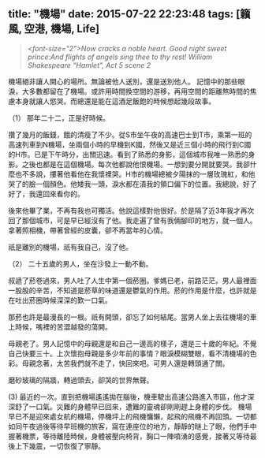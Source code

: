 title: "機場"
date: 2015-07-22 22:23:48
tags: [籟風, 空港, 機場, Life]
---
>   *<font-size="2">Now cracks a noble heart. Good night sweet prince:And flights of angels sing thee to thy rest!
     William Shakespeare  “Hamlet", Act 5 scene 2*

       

 

機場絕非讓人開心的場所。無論被他人送別，還是送別他人。
  記憶中的那些眼淚，大多數都留在了機場。或許用時間換空間的游移，再用空間的距離熬時間的焦慮本身就讓人慾哭。而總還是能在這酒足飯飽的時候想起幾段故事。

 

（1）
那年二十二，正是好時候。

   攢了幾月的飯錢，餓的清瘦了不少。從S市坐午夜的高速巴士到T市，乘第一班的高速列車到N機場，坐兩個小時的早機到K國，然後又是近三個小時的飛行到C國的H市。已是下午時分，出關迅速。看到了熟悉的身影，這個城市我唯一熟悉的身影。之後也都是在這個機場。每次他都說他恨機場。一想到要分開就要哭。我卻什麼也不多說，摟著他看他在我懷裡哭。H市的機場總被夕陽抹的一層玫瑰紅，和他哭了的臉一個顏色。他矮我一頭，淚水都在漬我的領口偏下的位置。我總說，好了好了，我還回來看你的。

   後來他畢了業，不再有我也可獨活。他說這樣對他很好。於是隔了近3年我才再次回了那個城市，可是早已經沒有了他。我走遍了曾有我倆腳印的地方，就一個人。拿著照相機，帶著曾經的皮囊，卻不再當年的心情。

祇是離別的機場，祇有我自己，沒了他。

 （2）
 二十五歲的男人，坐在沙發上一動不動。

   叔遞了菸卷過來，男人吐了人生中第一個菸圈。爹媽已老，前路茫茫。男人最裡面一股股的辛苦，不知道是菸草的味道還是鬱氣的作用。菸的作用是什麼，也許就是在吐出菸圈時候深深的歎一口氣。

   那菸也許是最漫長的一根。祇有開頭，卻忘了如何結尾。當男人坐上去往機場的車上時候，嘴裡的苦澀越發的蕩開。

   母親老了。男人記憶中的母親還是和自己一邊高的樣子，還是三十歲的年紀。不覺自己快要三十。上次懷抱母親是多少年前的事情？眼淚模糊雙眼，看不清機場的色彩。母親念著，太苦我們就不走了，快回來吧。可男人還是轉頭通了關。

磨砂玻璃的隔牆，轉過頭去，卻哭的世界無聲。

 (3) 最近的一次。直到把機場遙遙拋在腦後，機車駛出高速公路進入市區，他才深深舒了一口氣。災難的身體早已回來，遭難的靈魂卻剛剛趕上身體的步伐。
   機場早已不是迎來處女航的機場，停機坪上的飛機慵懶，起飛的飛機不再回頭。一切都如同午夜過後等待早班機的旅客，窩在連座位的地方，靜靜的瞇上了眼，他們手中握著機票，等待離陸時候，身體被壓向椅背，胸口一陣噴湧的感覺，接著又等待最後上下幾震，一切恢復了寧靜。